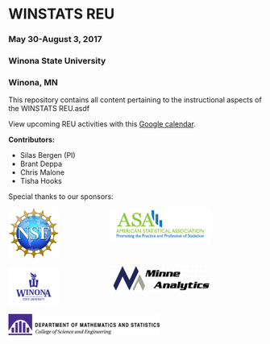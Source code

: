 # WINSTATS REU
### May 30-August 3, 2017
### Winona State University
### Winona, MN

This repository contains all content pertaining to the instructional aspects of the WINSTATS REU.asdf

View upcoming REU activities with this [Google calendar](https://calendar.google.com/calendar/embed?src=vq3jnv0v05sc13nhli1jt4lbu0%40group.calendar.google.com&ctz=America/Chicago).

<b> Contributors: </b> 

<ul> 
  <li> Silas Bergen (PI) </li> 
  <li> Brant Deppa </li> 
  <li> Chris Malone </li> 
  <li> Tisha Hooks </li> 
</ul>

Special thanks to our sponsors:


<p align="center"> 
  <img src = "images/NSF.png" width = "100" align = "left"/>
  <img src = "images/ASA.jpg" width = "200"  align = "middle"/>
</p> 
<br>

<p align="center"> 
  <img src = "images/WSU.png" width = "100" align = "left"/>
  <img src = "images/Minne.png" width = "200"  align = "middle"/>
</p> 

<br>

<p align="left"> 
  <img src = "images/MathStat.png" width = "300"/>
</p> 

